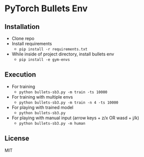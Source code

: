 # PyTorch Bullets Env

## Installation

- Clone repo
- Install requirements
  - `pip install -r requirements.txt`
- While inside of project directory, install bullets env
  - `pip install -e gym-envs`

## Execution
  - For training
    - `python bullets-sb3.py -m train -ts 10000`
  - For training with multiple envs
    - `python bullets-sb3.py -m train -n 4 -ts 10000`
  - For playing with trained model
    - `python bullets-sb3.py`
  - For playing with manual input (arrow keys + z/x OR wasd + j/k)
    - `python bullets-sb3.py -m human`

## License
  MIT